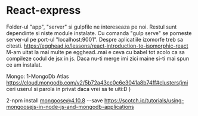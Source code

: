 # React-express

Folder-ul "app", "server" si gulpfile ne intereseaza pe noi. Restul sunt dependinte si niste module instalate. Cu comanda "gulp serve" se porneste server-ul pe port-ul "localhost:9001".
Despre aplicatiile izomorfe treb sa citesti.
https://egghead.io/lessons/react-introduction-to-isomorphic-react
M-am uitat la mai multe pe egghead..mai e ceva cu babel tot acolo ca sa compileze codul de jsx in js.
Daca nu-ti merge imi zici maine si-ti mai spun ce am instalat.


Mongo:
1-MongoDb Atlas
https://cloud.mongodb.com/v2/5b72a43cc0c6e3041a8b74ff#clusters(imi ceri userul si parola in privat daca vrei sa te uiti:D )

2-npm install mongoose@4.10.8 --save
https://scotch.io/tutorials/using-mongoosejs-in-node-js-and-mongodb-applications
